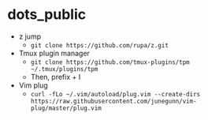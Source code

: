 # dots_public

- z jump
  - `git clone https://github.com/rupa/z.git`
- Tmux plugin manager
  - `git clone https://github.com/tmux-plugins/tpm ~/.tmux/plugins/tpm`
  - Then, prefix + I
- Vim plug
  - `curl -fLo ~/.vim/autoload/plug.vim --create-dirs https://raw.githubusercontent.com/junegunn/vim-plug/master/plug.vim`
